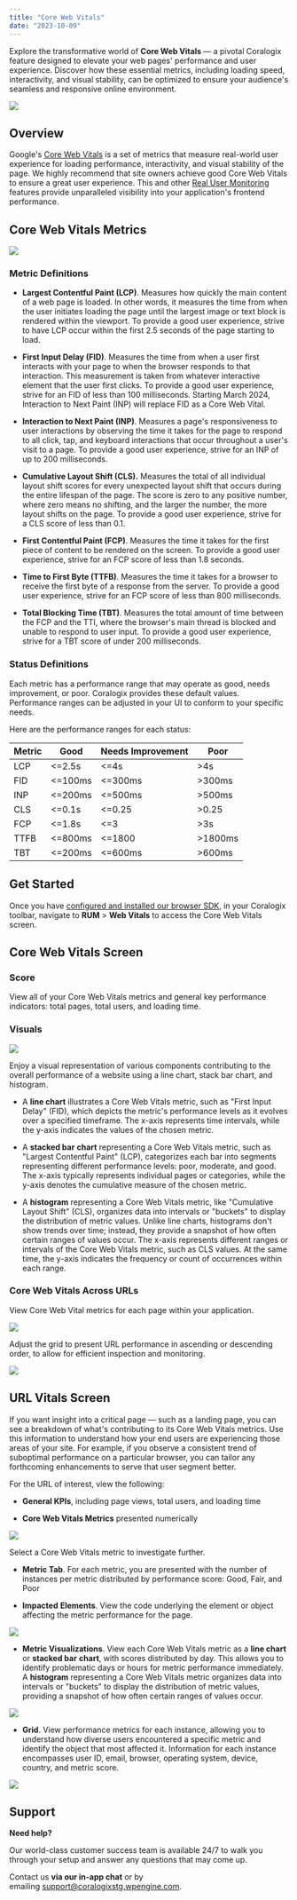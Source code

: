 ```yaml
---
title: "Core Web Vitals"
date: "2023-10-09"
---
```


Explore the transformative world of **Core Web Vitals** — a pivotal Coralogix feature designed to elevate your web pages' performance and user experience. Discover how these essential metrics, including loading speed, interactivity, and visual stability, can be optimized to ensure your audience's seamless and responsive online environment.

![](images/Header-1-1.png)

## Overview

Google's [Core Web Vitals](https://web.dev/vitals/#core-web-vitals) is a set of metrics that measure real-world user experience for loading performance, interactivity, and visual stability of the page. We highly recommend that site owners achieve good Core Web Vitals to ensure a great user experience. This and other [Real User Monitoring](https://coralogixstg.wpengine.com/docs/real-user-monitoring/) features provide unparalleled visibility into your application's frontend performance.

## Core Web Vitals Metrics

![](images/1-4.png)

### Metric Definitions

- **Largest Contentful Paint (LCP)**. Measures how quickly the main content of a web page is loaded. In other words, it measures the time from when the user initiates loading the page until the largest image or text block is rendered within the viewport. To provide a good user experience, strive to have LCP occur within the first 2.5 seconds of the page starting to load.

- **First Input Delay (FID)**. Measures the time from when a user first interacts with your page to when the browser responds to that interaction. This measurement is taken from whatever interactive element that the user first clicks. To provide a good user experience, strive for an FID of less than 100 milliseconds. Starting March 2024, Interaction to Next Paint (INP) will replace FID as a Core Web Vital.

- **Interaction to Next Paint (INP)**. Measures a page's responsiveness to user interactions by observing the time it takes for the page to respond to all click, tap, and keyboard interactions that occur throughout a user's visit to a page. To provide a good user experience, strive for an INP of up to 200 milliseconds.

- **Cumulative Layout Shift (CLS).** Measures the total of all individual layout shift scores for every unexpected layout shift that occurs during the entire lifespan of the page. The score is zero to any positive number, where zero means no shifting, and the larger the number, the more layout shifts on the page. To provide a good user experience, strive for a CLS score of less than 0.1.

- **First Contentful Paint (FCP)**. Measures the time it takes for the first piece of content to be rendered on the screen. To provide a good user experience, strive for an FCP score of less than 1.8 seconds.

- **Time to First Byte (TTFB)**. Measures the time it takes for a browser to receive the first byte of a response from the server. To provide a good user experience, strive for an FCP score of less than 800 milliseconds.

- **Total Blocking Time (TBT)**. Measures the total amount of time between the FCP and the TTI, where the browser's main thread is blocked and unable to respond to user input. To provide a good user experience, strive for a TBT score of under 200 milliseconds.

### **Status Definitions**

Each metric has a performance range that may operate as good, needs improvement, or poor. Coralogix provides these default values. Performance ranges can be adjusted in your UI to conform to your specific needs.

Here are the performance ranges for each status:

| Metric | Good | Needs Improvement | Poor |
| --- | --- | --- | --- |
| LCP | <=2.5s | <=4s | \>4s |
| FID | <=100ms | <=300ms | \>300ms |
| INP | <=200ms | <=500ms | \>500ms |
| CLS | <=0.1s | <=0.25 | \>0.25 |
| FCP | <=1.8s | <=3 | \>3s |
| TTFB | <=800ms | <=1800 | \>1800ms |
| TBT | <=200ms | <=600ms | \>600ms |

## Get Started

Once you have [configured and installed our browser SDK](https://coralogixstg.wpengine.com/docs/browser-sdk-installation-guide/), in your Coralogix toolbar, navigate to **RUM** > **Web Vitals** to access the Core Web Vitals screen.

## **Core Web Vitals Screen**

### Score

View all of your Core Web Vitals metrics and general key performance indicators: total pages, total users, and loading time.

### Visuals

![](images/2-4.png)

Enjoy a visual representation of various components contributing to the overall performance of a website using a line chart, stack bar chart, and histogram.

- A **line chart** illustrates a Core Web Vitals metric, such as "First Input Delay" (FID), which depicts the metric's performance levels as it evolves over a specified timeframe. The x-axis represents time intervals, while the y-axis indicates the values of the chosen metric.

- A **stacked bar** **chart** representing a Core Web Vitals metric, such as "Largest Contentful Paint" (LCP), categorizes each bar into segments representing different performance levels: poor, moderate, and good. The x-axis typically represents individual pages or categories, while the y-axis denotes the cumulative measure of the chosen metric.

- A **histogram** representing a Core Web Vitals metric, like "Cumulative Layout Shift" (CLS), organizes data into intervals or "buckets" to display the distribution of metric values. Unlike line charts, histograms don't show trends over time; instead, they provide a snapshot of how often certain ranges of values occur. The x-axis represents different ranges or intervals of the Core Web Vitals metric, such as CLS values. At the same time, the y-axis indicates the frequency or count of occurrences within each range.

### Core Web Vitals Across URLs

View Core Web Vital metrics for each page within your application.

![](images/3-1.png)

Adjust the grid to present URL performance in ascending or descending order, to allow for efficient inspection and monitoring.

![](images/4-1.png)

## URL Vitals Screen

If you want insight into a critical page — such as a landing page, you can see a breakdown of what's contributing to its Core Web Vitals metrics. Use this information to understand how your end users are experiencing those areas of your site. For example, if you observe a consistent trend of suboptimal performance on a particular browser, you can tailor any forthcoming enhancements to serve that user segment better.

For the URL of interest, view the following:

- **General KPIs**, including page views, total users, and loading time

- **Core Web Vitals Metrics** presented numerically

![](images/1-5.png)

Select a Core Web Vitals metric to investigate further.

- **Metric Tab**. For each metric, you are presented with the number of instances per metric distributed by performance score: Good, Fair, and Poor

- **Impacted** **Elements**. View the code underlying the element or object affecting the metric performance for the page.

![](images/2-5.png)

- **Metric Visualizations**. View each Core Web Vitals metric as a **line chart** or **stacked bar** **chart**, with scores distributed by day. This allows you to identify problematic days or hours for metric performance immediately. A **histogram** representing a Core Web Vitals metric organizes data into intervals or "buckets" to display the distribution of metric values, providing a snapshot of how often certain ranges of values occur.

![](images/3-2.png)

- **Grid**. View performance metrics for each instance, allowing you to understand how diverse users encountered a specific metric and identify the object that most affected it. Information for each instance encompasses user ID, email, browser, operating system, device, country, and metric score.

![](images/4-2.png)

## Support

**Need help?**

Our world-class customer success team is available 24/7 to walk you through your setup and answer any questions that may come up.

Contact us **via our in-app chat** or by emailing [support@coralogixstg.wpengine.com](mailto:support@coralogixstg.wpengine.com).
